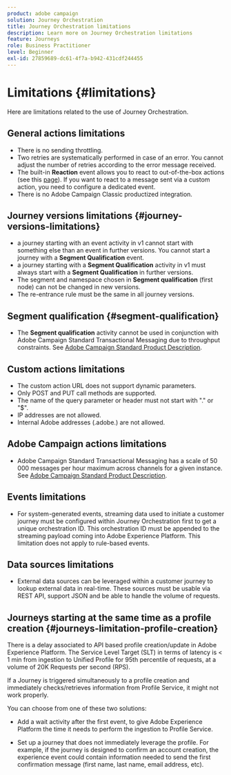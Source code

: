 ```yaml
---
product: adobe campaign
solution: Journey Orchestration
title: Journey Orchestration limitations
description: Learn more on Journey Orchestration limitations
feature: Journeys
role: Business Practitioner
level: Beginner
exl-id: 27859689-dc61-4f7a-b942-431cdf244455
---
```

# Limitations {#limitations}

Here are limitations related to the use of Journey Orchestration.

## General actions limitations

* There is no sending throttling. 
* Two retries are systematically performed in case of an error. You cannot adjust the number of retries according to the error message received. 
* The built-in **Reaction** event allows you to react to out-of-the-box actions (see this [page](../building-journeys/reaction-events.md)). If you want to react to a message sent via a custom action, you need to configure a dedicated event. 
* There is no Adobe Campaign Classic productized integration.

## Journey versions limitations {#journey-versions-limitations}

* a journey starting with an event activity in v1 cannot start with something else than an event in further versions. You cannot start a journey with a **Segment Qualification** event. 
* a journey starting with a **Segment Qualification** activity in v1 must always start with a **Segment Qualification** in further versions. 
* The segment and namespace chosen in **Segment qualification** (first node) can not be changed in new versions.
* The re-entrance rule must be the same in all journey versions.

## Segment qualification {#segment-qualification}

* The **Segment qualification** activity cannot be used in conjunction with Adobe Campaign Standard Transactional Messaging due to throughput constraints. See [Adobe Campaign Standard Product Description](https://helpx.adobe.com/legal/product-descriptions/campaign-standard.html). 
 
## Custom actions limitations

* The custom action URL does not support dynamic parameters. 
* Only POST and PUT call methods are supported. 
* The name of the query parameter or header must not start with "." or "$". 
* IP addresses are not allowed. 
* Internal Adobe addresses (.adobe.) are not allowed.
 
## Adobe Campaign actions limitations

* Adobe Campaign Standard Transactional Messaging has a scale of 50 000 messages per hour maximum across channels for a given instance. See [Adobe Campaign Standard Product Description](https://helpx.adobe.com/legal/product-descriptions/campaign-standard.html). 
 
## Events limitations

* For system-generated events, streaming data used to initiate a customer journey must be configured within Journey Orchestration first to get a unique orchestration ID. This orchestration ID must be appended to the streaming payload coming into Adobe Experience Platform. This limitation does not apply to rule-based events.
 
## Data sources limitations

* External data sources can be leveraged within a customer journey to lookup external data in real-time. These sources must be usable via REST API, support JSON and be able to handle the volume of requests.

## Journeys starting at the same time as a profile creation {#journeys-limitation-profile-creation}
 
There is a delay associated to API based profile creation/update in Adobe Experience Platform. The Service Level Target (SLT) in terms of latency is < 1 min from ingestion to Unified Profile for 95th percentile of requests, at a volume of 20K Requests per second (RPS).

If a Journey is triggered simultaneously to a profile creation and immediately checks/retrieves information from Profile Service, it might not work properly.

You can choose from one of these two solutions:

* Add a wait activity after the first event, to give Adobe Experience Platform the time it needs to perform the ingestion to Profile Service.

* Set up a journey that does not immediately leverage the profile. For example, if the journey is designed to confirm an account creation, the experience event could contain information needed to send the first confirmation message (first name, last name, email address, etc).
